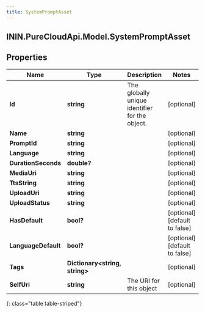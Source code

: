 ```yaml
---
title: SystemPromptAsset
---
```

## ININ.PureCloudApi.Model.SystemPromptAsset

## Properties

|Name | Type | Description | Notes|
|------------ | ------------- | ------------- | -------------|
| **Id** | **string** | The globally unique identifier for the object. | [optional] |
| **Name** | **string** |  | [optional] |
| **PromptId** | **string** |  | [optional] |
| **Language** | **string** |  | [optional] |
| **DurationSeconds** | **double?** |  | [optional] |
| **MediaUri** | **string** |  | [optional] |
| **TtsString** | **string** |  | [optional] |
| **UploadUri** | **string** |  | [optional] |
| **UploadStatus** | **string** |  | [optional] |
| **HasDefault** | **bool?** |  | [optional] [default to false]|
| **LanguageDefault** | **bool?** |  | [optional] [default to false]|
| **Tags** | **Dictionary&lt;string, string&gt;** |  | [optional] |
| **SelfUri** | **string** | The URI for this object | [optional] |
{: class="table table-striped"}


